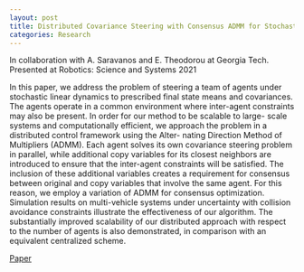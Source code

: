 ```yaml
---
layout: post
title: Distributed Covariance Steering with Consensus ADMM for Stochastic Multi-Agent Systems | Robotics\: Science and Systems 2021
categories: Research
---
```




In collaboration with A. Saravanos and E. Theodorou at Georgia Tech. Presented at Robotics: Science and Systems 2021

In this paper, we address the problem of steering a team of agents under stochastic linear dynamics to prescribed final state means and covariances. The agents operate in a common environment where inter-agent constraints may also be present. In order for our method to be scalable to large- scale systems and computationally efficient, we approach the problem in a distributed control framework using the Alter- nating Direction Method of Multipliers (ADMM). Each agent solves its own covariance steering problem in parallel, while additional copy variables for its closest neighbors are introduced to ensure that the inter-agent constraints will be satisfied. The inclusion of these additional variables creates a requirement for consensus between original and copy variables that involve the same agent. For this reason, we employ a variation of ADMM for consensus optimization. Simulation results on multi-vehicle systems under uncertainty with collision avoidance constraints illustrate the effectiveness of our algorithm. The substantially improved scalability of our distributed approach with respect to the number of agents is also demonstrated, in comparison with an equivalent centralized scheme.

[Paper](http://www.roboticsproceedings.org/rss17/p075.pdf)
